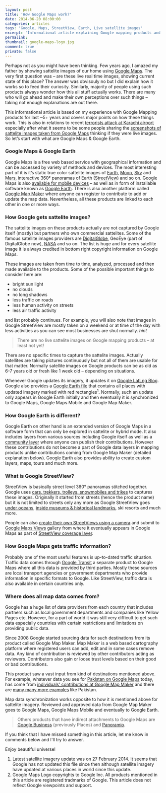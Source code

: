 ```yaml
---
layout: post
title: 'How Google Maps work?'
date: 2014-06-20 08:00:00
categories: articles
tags: 'Google, Maps, StreetView, Earth, Live satellite images'
excerpt: 'Informational article explaining Google mapping products and how they work. Also covers relevant Google products directly or indirectly involved.'
permalink:
thumbnail: google-maps-logo.jpg
comment: true
private: false
---
```


Perhaps not as you might have been thinking. Few years ago, I amazed my father by showing sattelite images of our home using [Google Maps](https://maps.google.com). The very first question was – are these live real time images, showing current state of this place? The answer was obvisouly no but I did explain how it works so to feed their curiosity. Similarly, majority of people using such products always wonder how this all stuff actually works. There are many who will go ahead and make their own perceptions over such things – taking not enough explanations are out there.

This informational article is based on my experience with Google Mapping products for last ~5+ years and covers major points on how these things work. This is also in relations to recent [terrorists attack at Karachi airport](http://www.bbc.co.uk/news/world-asia-27758032) especially after what it seems to be some people sharing the [screenshots of sattelite images taken from Google Maps](https://twitter.com/jabranr/status/475750198036402176) thinking if they were live images. So let’s start with what are Google Maps &amp; Google Earth.

### Google Maps &amp; Google Earth

Google Maps is a free web based service with geographical information and can be accessed by variety of methods and devices. The most interesting part of it is it’s static true color sattelite images of [Earth](http://google.com/maps), [Moon](http://google.com/moon), [Sky](http://google.com/sky) and [Mars](http://google.com/mars), interactive 360&deg; panoramas of Earth ([StreetView](http://google.com/maps/views)) and so on. Google Maps is also [available for mobile devices](https://www.google.com/mobile/maps/) – as well as in form of installable software known as [Google Earth](http://earth.google.com). There is also another platform called [Google Map Maker](http://mapmaker.google.com) where anyone can register to contribute to add or update the map data. Nevertheless, all these products are linked to each other in one or more ways.

### How Google gets sattelite images?

The sattelite images on these products actually are not captured by Google itself (mostly) but partners who own commercial sattelites. Some of the famous satellite images providers are [DigitalGlobe](http://digitalglobe.com), GeoEye (part of DigitalGlobe now), [NASA](http://earthobservatory.nasa.gov) and so on. The list is huge and for every satellite image it is always credited in bottom right copyright information on Google Maps.

These images are taken from time to time, analyzed, processed and then made available to the products. Some of the possible important things to consider here are:

+ bright sun light
+ no clouds
+ no long shadows
+ less traffic on roads
+ less human activity on streets
+ less air traffic activity

and list probably continues. For example, you will also note that images in Google StreetView are mostly taken on a weekend or at time of the day with less activities as you can see most businesses are shut normally. *hint*

> There are no live sattelite images on Google mapping products – at least not yet! 

There are no specific times to capture the sattelite images. Actually satellites are taking pictures continuously but not all of them are usable for that matter. Normally satellite images on Google products can be as old as 6-7 years old or fresh like 1 week old – depending on situations.

Whenever Google updates its imagery, it updates it on [Google LatLng Blog](http://google-latlong.blogspot.com). Google also provides a [Google Earth file](http://mw1.google.com/mw-earth-vectordb/Imagery_Updates/imagery_updates.kml) that contains all places with updated imagery marked with red rectangles<sup>1</sup>. Normally, such an update only appears in Google Earth initially and then eventually it is synchronized to Google Maps, Google Maps Mobile and Google Map Maker.

### How Google Earth is different?

Google Earth on other hand is an extended version of Google Maps in a software form that can only be explored in sattelite or hybrid mode. It also includes layers from various sources including Google itself as well as a [community layer](https://productforums.google.com/forum/#!forum/gec) where anyone can publish their contributions. However these contributions do not become a part of Google data layers in mapping products unlike contributions coming from Google Map Maker (detailed explanation below). Google Earth also provides ability to create custom layers, maps, tours and much more.

### What is Google StreetView?

StreetView is basically street level 360&deg; panoramas stitched together. Google uses [cars, trekkers, trolleys, snowmobiles and trikes](http://www.google.co.uk/intl/en-GB/maps/about/behind-the-scenes/streetview/#devices) to captures these images. Originally it started from streets (hence the product name) but it is not limited to streets only any more as Google StreetView goes [under oceans](https://www.google.com/maps/views/streetview/oceans), [inside museums & historical landmarks](https://www.google.com/maps/views/streetview/art-project), ski resorts and much more.

People can also [create their own StreetViews using a camera](http://google-latlong.blogspot.com/2013/12/create-your-own-street-view.html?m=1) and submit to [Google Maps Views](https://google.com/maps/views) gallery from where it eventually appears in Google Maps as part of [StreetView coverage layer](http://www.google.co.uk/intl/en-GB/maps/about/behind-the-scenes/streetview/#where). 

### How Google Maps gets traffic information?

Probably one of the most useful features is up-to-dated traffic situation. Traffic data comes through [Google Transit](http://maps.google.co.uk/intl/en/landing/transit/) a separate product to Google Maps where all this data is provided by third parties. Mostly these sources are local transport agencies or government departments who provide information in specific formats to Google. Like StreetView, traffic data is also available in certain countries only.

### Where does all map data comes from?

Google has a huge list of data providers from each country that includes partners such as local government departments and companies like Yellow Pages etc. However, for a part of world it was still very difficult to get such data especially countries with certain restrictions and limitations on providing public data.

Since 2008 Google started sourcing data for such destinations from its product called Google Map Maker. Map Maker is a web based cartography platform where registered users can add, edit and in some cases remove data. Any kind of contribution is reviewed by other contributors acting as reviewers. Contributors also gain or loose trust levels based on their good or bad contributions.

This product saw a vast input from kind of destinations mentioned above. For example, whatever data you see for [Pakistan on Google Maps](https://maps.google.com?q=Pakistan) today, has come from [individuals' contributions at Google Map Maker](http://j.mp/pk-mappers) and there are [many many more examples](http://google-latlong.blogspot.com) like Pakistan.

Map data synchronization works opposite to how it is mentioned above for sattelite imagery. Reviewed and approved data from Google Map Maker goes to Google Maps, Google Maps Mobile and eventually to Google Earth.

> Others products that have indirect attachments to Google Maps are [Google Business](https://www.google.com/business/) (previously Places) and [Panoramio](http://www.panoramio.com/).


If you think that I have missed something in this article, let me know in comments below and I'll try to answer.

Enjoy beautiful universe!


<footer>

1. Latest satellite imagery update was on 27 February 2014. It seems that Google has not updated this file since then although satellite imagery have updated at various places in world since this update.
2. Google Maps Logo copyrights to Google Inc. All products mentioned in this article are registered tradmarks of Google. This article does not reflect Google viewpoints and support.

</footer>